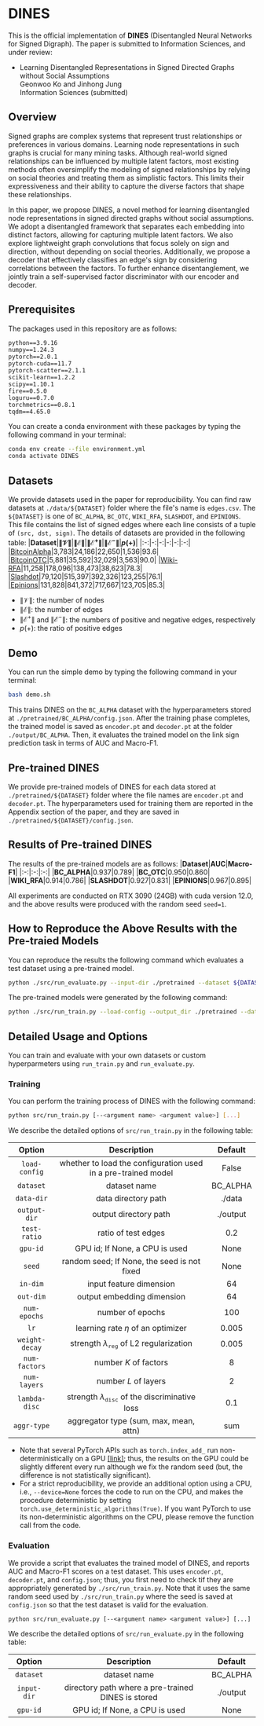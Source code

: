 # DINES
This is the official implementation of **DINES** (Disentangled Neural Networks for Signed Digraph). 
The paper is submitted to Information Sciences, and under review:

* Learning Disentangled Representations in Signed Directed Graphs without Social Assumptions <br/>
  Geonwoo Ko and Jinhong Jung<br/>
  Information Sciences (submitted)

## Overview
Signed graphs are complex systems that represent trust relationships or preferences in various domains. 
Learning node representations in such graphs is crucial for many mining tasks. 
Although real-world signed relationships can be influenced by multiple latent factors, most existing methods often oversimplify the modeling of signed relationships by relying on social theories and treating them as simplistic factors. 
This limits their expressiveness and their ability to capture the diverse factors that shape these relationships.

In this paper, we propose DINES, a novel method for learning disentangled node representations in signed directed graphs without social assumptions. 
We adopt a disentangled framework that separates each embedding into distinct factors, allowing for capturing multiple latent factors. 
We also explore lightweight graph convolutions that focus solely on sign and direction, without depending on social theories. Additionally, we propose a decoder that effectively classifies an edge's sign by considering correlations between the factors.
To further enhance disentanglement, we jointly train a self-supervised factor discriminator with our encoder and decoder. 

## Prerequisites
The packages used in this repository are as follows:
```
python==3.9.16
numpy==1.24.3
pytorch==2.0.1
pytorch-cuda==11.7
pytorch-scatter==2.1.1
scikit-learn==1.2.2
scipy==1.10.1
fire==0.5.0
loguru==0.7.0
torchmetrics==0.8.1
tqdm==4.65.0
```
You can create a conda environment with these packages by typing the following command in your terminal:
```bash
conda env create --file environment.yml
conda activate DINES
```

## Datasets 
We provide datasets used in the paper for reproducibility. 
You can find raw datasets at `./data/${DATASET}` folder where the file's name is `edges.csv`. 
The `${DATASET}` is one of `BC_ALPHA`, `BC_OTC`, `WIKI_RFA`, `SLASHDOT`, and `EPINIONS`.
This file contains the list of signed edges where each line consists of a tuple of `(src, dst, sign)`.
The details of datasets are provided in the following table:
|**Dataset**|**$\|\mathcal{V}\|$**|**$\|\mathcal{E}\|$**|**$\|\mathcal{E}^{+}\|$**|**$\|\mathcal{E}^{-}\|$**|**$p$(+)**|
|:-:|-:|-:|-:|-:|:-:|
|[BitcoinAlpha](https://snap.stanford.edu/data/soc-sign-bitcoin-alpha.html)|3,783|24,186|22,650|1,536|93.6|
|[BitcoinOTC](https://snap.stanford.edu/data/soc-sign-bitcoin-otc.html)|5,881|35,592|32,029|3,563|90.0|
|[Wiki-RFA](https://snap.stanford.edu/data/wiki-RfA.html)|11,258|178,096|138,473|38,623|78.3|
|[Slashdot](http://konect.cc/networks/slashdot-zoo)|79,120|515,397|392,326|123,255|76.1|
|[Epinions](http://www.trustlet.org/wiki/Extended_Epinions_dataset)|131,828|841,372|717,667|123,705|85.3|
* $\|\mathcal{V}\|$: the number of nodes
* $\|\mathcal{E}\|$: the number of edges
* $\|\mathcal{E}^{+}\|$ and $\|\mathcal{E}^{-}\|$: the numbers of positive and negative edges, respectively
* $p$(+): the ratio of positive edges

## Demo
You can run the simple demo by typing the following command in your terminal:
```bash
bash demo.sh
```

This trains DINES on the `BC_ALPHA` dataset with the hyperparameters stored at `./pretrained/BC_ALPHA/config.json`. 
After the training phase completes, the trained model is saved as `encoder.pt` and `decoder.pt` at the folder `./output/BC_ALPHA`. 
Then, it evaluates the trained model on the link sign prediction task in terms of AUC and Macro-F1.

## Pre-trained DINES
We provide pre-trained models of DINES for each data stored at `./pretrained/${DATASET}` folder where the file names are `encoder.pt` and `decoder.pt`.
The hyperparameters used for training them are reported in the Appendix section of the paper, and they are saved in `./pretrained/${DATASET}/config.json`.

## Results of Pre-trained DINES
The results of the pre-trained models are as follows:
|**Dataset**|**AUC**|**Macro-F1**|
|:-:|:-:|:-:|
|**BC_ALPHA**|0.937|0.789|
|**BC_OTC**|0.950|0.860|
|**WIKI_RFA**|0.914|0.786|
|**SLASHDOT**|0.927|0.831|
|**EPINIONS**|0.967|0.895|

All experiments are conducted on RTX 3090 (24GB) with cuda version 12.0, and the above results were produced with the random seed `seed=1`.

## How to Reproduce the Above Results with the Pre-traied Models
You can reproduce the results the following command which evaluates a test dataset using a pre-trained model.

```bash
python ./src/run_evaluate.py --input-dir ./pretrained --dataset ${DATASET} --gpu-id ${GPU_ID}
```

The pre-trained models were generated by the following command:

```bash
python ./src/run_train.py --load-config --output_dir ./pretrained --dataset ${DATASET} --seed 1 
```

## Detailed Usage and Options
You can train and evaluate with your own datasets or custom hyperparmeters using `run_train.py` and `run_evaluate.py`.

### Training
You can perform the training process of DINES with the following command:
```bash
python src/run_train.py [--<argument name> <argument value>] [...]
```
We describe the detailed options of `src/run_train.py` in the following table:

|**Option**|**Description**|**Default**|
|:-:|:-:|:-:|
|`load-config`|whether to load the configuration used in a pre-trained model|False|
|`dataset`|dataset name|BC_ALPHA|
|`data-dir`|data directory path|./data|
|`output-dir`|output directory path|./output|
|`test-ratio`|ratio of test edges|0.2|
|`gpu-id`|GPU id; If None, a CPU is used|None|
|`seed`|random seed; If None, the seed is not fixed|None|
|`in-dim`|input feature dimension|64|
|`out-dim`|output embedding dimension|64|
|`num-epochs`|number of epochs|100|
|`lr`|learning rate $\eta$ of an optimizer|0.005|
|`weight-decay`|strength $\lambda_{\texttt{reg}}$ of L2 regularization|0.005|
|`num-factors`|number $K$ of factors |8|
|`num-layers`|number $L$ of layers |2|
|`lambda-disc`|strength $\lambda_{\texttt{disc}}$ of the discriminative loss|0.1|
|`aggr-type`|aggregator type (sum, max, mean, attn) |sum|

* Note that several PyTorch APIs such as `torch.index_add_` run non-deterministically on a GPU [[link]](https://pytorch.org/docs/stable/notes/randomness.html); thus, the results on the GPU could be slightly different every run although we fix the random seed (but, the difference is not statistically significant). 
* For a strict reproducibility, we provide an additional option using a CPU, i.e., `--device=None` forces the code to run on the CPU, and makes the procedure deterministic by setting `torch.use_deterministic_algorithms(True)`. If you want PyTorch to use its non-deterministic algorithms on the CPU, please remove the function call from the code.


### Evaluation
We provide a script that evaluates the trained model of DINES, and reports AUC and Macro-F1 scores on a test dataset.
This uses `encoder.pt`, `decoder.pt`, and `config.json`; thus, you first need to check tif they are appropriately generated by `./src/run_train.py`. Note that it uses the same random seed used by `./src/run_train.py` where the seed is saved at `config.json` so that the test dataset is valid for the evaluation.

```
python src/run_evaluate.py [--<argument name> <argument value>] [...]
```

We describe the detailed options of `src/run_evaluate.py` in the following table:

|**Option**|**Description**|**Default**|
|:-:|:-:|:-:|
|`dataset`|dataset name|BC_ALPHA|
|`input-dir`|directory path where a pre-trained DINES is stored|./output|
|`gpu-id`|GPU id; If None, a CPU is used|None|
